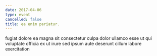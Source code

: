 ```yaml
---
date: 2017-04-06
type: event
cancelled: false
title: ea enim pariatur.
---
```

fugiat dolore ea magna sit consectetur culpa dolor ullamco esse ut qui voluptate officia ex ut irure sed ipsum aute deserunt cillum labore exercitation